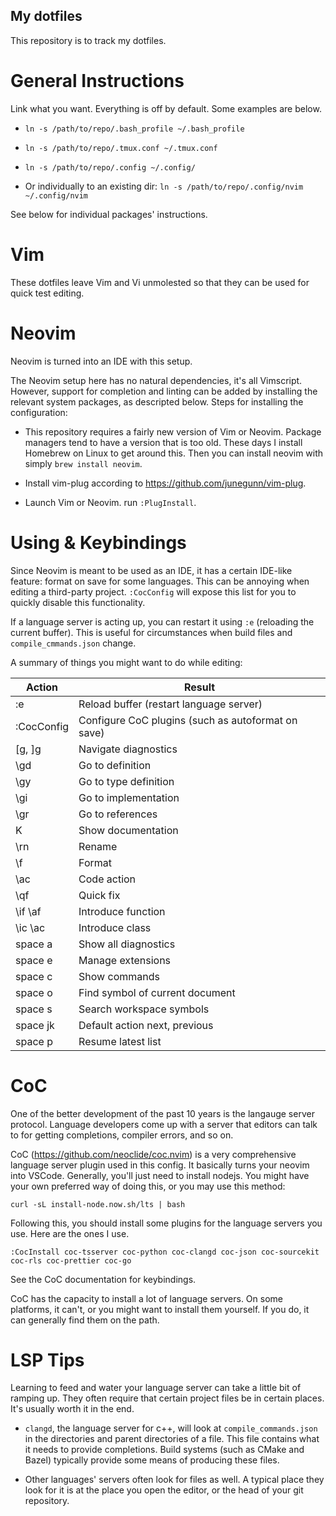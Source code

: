 ## My dotfiles

This repository is to track my dotfiles.

# General Instructions

Link what you want. Everything is off by default. Some examples are below.

- `ln -s /path/to/repo/.bash_profile ~/.bash_profile`

- `ln -s /path/to/repo/.tmux.conf ~/.tmux.conf`

- `ln -s /path/to/repo/.config ~/.config/`

- Or individually to an existing dir: `ln -s /path/to/repo/.config/nvim ~/.config/nvim`

See below for individual packages' instructions.

# Vim

These dotfiles leave Vim and Vi unmolested so that they can be used for quick test editing.

# Neovim

Neovim is turned into an IDE with this setup.

The Neovim setup here has no natural dependencies, it's all Vimscript. However, support for completion
and linting can be added by installing the relevant system packages, as descripted below. Steps for installing
the configuration:

- This repository requires a fairly new version of Vim or Neovim. Package managers tend to have a
  version that is too old. These days I install Homebrew on Linux to get around this. Then you can
  install neovim with simply `brew install neovim`.

- Install vim-plug according to https://github.com/junegunn/vim-plug.

- Launch Vim or Neovim. run `:PlugInstall`.

# Using & Keybindings

Since Neovim is meant to be used as an IDE, it has a certain IDE-like feature: format on save for some languages.
This can be annoying when editing a third-party project. `:CocConfig` will expose this list for you to quickly disable
this functionality.

If a language server is acting up, you can restart it using `:e` (reloading the current buffer). This is
useful for circumstances when build files and `compile_cmmands.json` change.

A summary of things you might want to do while editing:

| Action     | Result                                             |
|------------|----------------------------------------------------|
| :e         | Reload buffer (restart language server)            |
| :CocConfig | Configure CoC plugins (such as autoformat on save) |
| [g, ]g     | Navigate diagnostics                               |
| \gd        | Go to definition                                   |
| \gy        | Go to type definition                              |
| \gi        | Go to implementation                               |
| \gr        | Go to references                                   |
| K          | Show documentation                                 |
| \rn        | Rename                                             |
| \f         | Format                                             |
| \ac        | Code action                                        |
| \qf        | Quick fix                                          |
| \if \af    | Introduce function                                 |
| \ic \ac    | Introduce class                                    |
| space a    | Show all diagnostics                               |
| space e    | Manage extensions                                  |
| space c    | Show commands                                      |
| space o    | Find symbol of current document                    |
| space s    | Search workspace symbols                           |
| space jk   | Default action next, previous                      |
| space p    | Resume latest list                                 |

# CoC

One of the better development of the past 10 years is the langauge server protocol. Language developers come
up with a server that editors can talk to for getting completions, compiler errors, and so on.

CoC (https://github.com/neoclide/coc.nvim) is a very comprehensive language server plugin used in this
config. It basically turns your neovim into VSCode. Generally, you'll just need to install nodejs.
You might have your own preferred way of doing this, or you may use this method:

```
curl -sL install-node.now.sh/lts | bash
```

Following this, you should install some plugins for the language servers you use. Here are the ones
I use.

```
:CocInstall coc-tsserver coc-python coc-clangd coc-json coc-sourcekit coc-rls coc-prettier coc-go
```

See the CoC documentation for keybindings.

CoC has the capacity to install a lot of language servers. On some platforms, it can't, or you might want
to install them yourself. If you do, it can generally find them on the path.

# LSP Tips

Learning to feed and water your language server can take a little bit of ramping up. They often require that
certain project files be in certain places. It's usually worth it in the end.

* `clangd`, the language server for c++, will look at `compile_commands.json` in the directories and parent
  directories of a file. This file contains what it needs to provide completions. Build systems (such as
  CMake and Bazel) typically provide some means of producing these files.

* Other languages' servers often look for files as well. A typical place they look for it is at the place
  you open the editor, or the head of your git repository.
